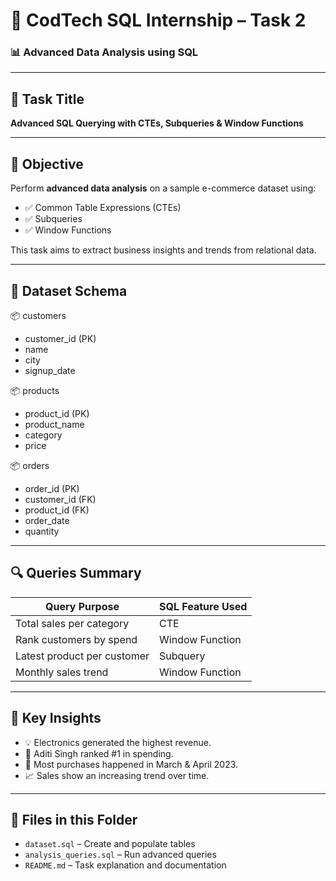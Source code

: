 # 🚀 CodTech SQL Internship – Task 2

### 📊 Advanced Data Analysis using SQL

---

## 📁 Task Title  
**Advanced SQL Querying with CTEs, Subqueries & Window Functions**

---

## 🎯 Objective  
Perform **advanced data analysis** on a sample e-commerce dataset using:

- ✅ Common Table Expressions (CTEs)
- ✅ Subqueries
- ✅ Window Functions

This task aims to extract business insights and trends from relational data.

---

## 🧩 Dataset Schema

📦 customers
- customer_id (PK)
- name
- city
- signup_date

📦 products
- product_id (PK)
- product_name
- category
- price

📦 orders
- order_id (PK)
- customer_id (FK)
- product_id (FK)
- order_date
- quantity

---

## 🔍 Queries Summary

| Query Purpose | SQL Feature Used |
|---------------|------------------|
| Total sales per category | CTE |
| Rank customers by spend | Window Function |
| Latest product per customer | Subquery |
| Monthly sales trend | Window Function |

---

## 📌 Key Insights

- 💡 Electronics generated the highest revenue.
- 👤 Aditi Singh ranked #1 in spending.
- 📅 Most purchases happened in March & April 2023.
- 📈 Sales show an increasing trend over time.

---

## 📁 Files in this Folder

- `dataset.sql` – Create and populate tables
- `analysis_queries.sql` – Run advanced queries
- `README.md` – Task explanation and documentation



